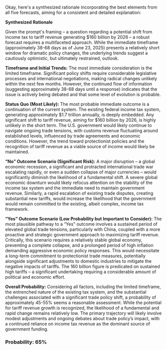 Okay, here's a synthesized rationale incorporating the best elements from all five forecasts, aiming for a consistent and detailed explanation:

**Synthesized Rationale**

Given the prompt's framing – a question regarding a potential shift from income tax to tariff revenue generating $160 billion by 2026 – a robust forecast requires a multifaceted approach. While the immediate timeframe (approximately 38-68 days as of June 23, 2025) presents a relatively short window for dramatic policy changes, the underlying trends suggest a cautiously optimistic, but ultimately restrained, outlook.

**Timeframe and Initial Trends:** The most immediate consideration is the limited timeframe.  Significant policy shifts require considerable legislative processes and international negotiations, making radical changes unlikely within the next few months. However, the continued flow of information (suggesting approximately 38-68 days until a response) indicates that the issue is actively being debated and that some level of evolution is probable.

**Status Quo (Most Likely):** The most probable immediate outcome is a continuation of the current system. The existing federal income tax system, generating approximately $1.7 trillion annually, is deeply embedded.  Any significant shift to tariff revenue, aiming for $160 billion by 2026, is highly unlikely in the short term. The U.S. government would likely continue to navigate ongoing trade tensions, with customs revenue fluctuating around established levels, influenced by trade agreements and economic conditions. However, the trend toward protectionist policies and the recognition of tariff revenue as a viable source of income would likely be maintained.

**“No” Outcome Scenario (Significant Risk):** A major disruption – a global economic recession, a significant and protracted international trade war escalating rapidly, or even a sudden collapse of major currencies – would significantly diminish the likelihood of a fundamental shift.  A severe global economic downturn would likely refocus attention on the stability of the income tax system and the immediate need to maintain government revenue.  Similarly, a rapid escalation of existing trade disputes, creating substantial new tariffs, would increase the likelihood that the government would remain committed to the existing, albeit complex, income tax framework.

**“Yes” Outcome Scenario (Low Probability but Important to Consider):** The most plausible pathway to a “Yes” outcome involves a sustained period of elevated global trade tensions, particularly with China, coupled with a more proactive and strategic government approach to maximizing tariff revenue. Critically, this scenario requires a relatively stable global economy, preventing a complete collapse, and a prolonged period of high inflation demanding aggressive economic policy responses. This would necessitate a long-term commitment to protectionist trade measures, potentially alongside significant adjustments to domestic industries to mitigate the negative impacts of tariffs.  The 160 billion figure is predicated on sustained high tariffs – a significant undertaking requiring a considerable amount of political and economic effort.

**Overall Probability:** Considering all factors, including the limited timeframe, the entrenched nature of the existing tax system, and the substantial challenges associated with a significant trade policy shift, a probability of approximately 45-55% seems a reasonable assessment. While the potential for tariff revenue growth is recognized, the likelihood of a fundamental and rapid change remains relatively low. The primary trajectory will likely involve modest adjustments and ongoing debates about trade policy’s impact, with a continued reliance on income tax revenue as the dominant source of government funding.

### Probability: 65%